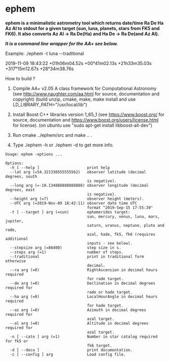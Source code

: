 # ephem

**ephem is a minimalistic astrometry tool which returns
date/time Ra De Ha Az Al to stdout for a given target
(sun, luna, planets, stars from FK5 and FK6).
It also converts Az Al -> Ra De(Ha) and
Ha De -> Ra De(and Az Al).**

***It is a command line wrapper for the AA+ see below.***

Example: ./ephem -t luna --traditional

2019-11-09 18:43:22 +01h06m04.52s +00°41m02.13s +21h33m35.03s +317°15m12.67s +28°34m38.76s

How to build ?

1. Compile AA+ v2.05 A class framework for Computational Astronomy
(see http://www.naughter.com/aa.html for source, documentation and copyright)
(build unzip, cmake, make, make install and use LD_LIBRARY_PATH="/usr/local/lib")

2. Install Boost C++ libraries version 1_65_1
(see https://www.boost.org/ for source, documentation and https://www.boost.org/users/license.html for license).
(on ubuntu use "sudo apt-get install libboost-all-dev")

3. Run cmake ../ephem/src and make .. .

4. Type ./ephem -h or ./ephem -d to get more info.

```
Usage: ephem -options ...

Options:
  -h [ --help ]                     print help
  --lat arg (=54.321330555555562)   observer latitude (decimal degrees, south
                                    is negative).
  --long arg (=-10.134888888888888) observer longitude (decimal degrees, east
                                    is negative).
  --height arg (=7)                 observer height (meters).
  --UTC arg (=2019-Nov-09 18:42:11) observer date time UTC
                                    format "2019-Sep-15 17:55:39"
  -t [ --target ] arg (=sun)        ephemerides target:
                                    sun, mercury, venus, luna, mars, jupiter,
                                    saturn, uranus, neptune, pluto and rade,
                                    azal, hade, fk5, fk6 (requires additional
                                    inputs - see below).
  --stepsize arg (=86400)           step size in s.
  --steps arg (=1)                  number of steps.
  --traditional                     print in traditional form otherwise
                                    decimal.
  --ra arg (=0)                     RightAscension in decimal hours required
                                    for rade target.
  --de arg (=0)                     Declination in decimal degrees required for
                                    rade or hade target.
  --ha arg (=0)                     LocalHourAngle in decimal hours required
                                    for hade target.
  --az arg (=0)                     Azimuth in decimal degrees required for
                                    azal target.
  --al arg (=0)                     Altitude in decimal degrees required for
                                    azal target.
  -n [ --catn ] arg (=1)            Number in star catalog required for fk5 or
                                    fk6 target.
  -d [ --docu ]                     print documentation.
  -c [ --config ] arg               Load config file.
  ```
  
